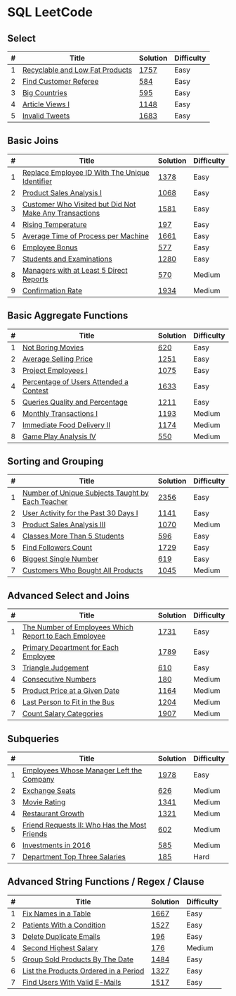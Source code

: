# SQL LeetCode

## Select

| #   | Title                                                                                            | Solution                  | Difficulty |
| --- | ------------------------------------------------------------------------------------------------ | ------------------------- | ---------- |
| 1   | [Recyclable and Low Fat Products](https://leetcode.com/problems/recyclable-and-low-fat-products) | [1757](solutions/1757.md) | Easy       |
| 2   | [Find Customer Referee](https://leetcode.com/problems/find-customer-referee)                     | [584](solutions/584.md)   | Easy       |
| 3   | [Big Countries](https://leetcode.com/problems/big-countries)                                     | [595](solutions/595.md)   | Easy       |
| 4   | [Article Views I](https://leetcode.com/problems/article-views-i)                                 | [1148](solutions/1148.md) | Easy       |
| 5   | [Invalid Tweets](https://leetcode.com/problems/invalid-tweets)                                   | [1683](solutions/1683.md) | Easy       |

## Basic Joins

| #   | Title                                                                                                                                          | Solution                  | Difficulty |
| --- | ---------------------------------------------------------------------------------------------------------------------------------------------- | ------------------------- | ---------- |
| 1   | [Replace Employee ID With The Unique Identifier](https://leetcode.com/problems/replace-employee-id-with-the-unique-identifier)                 | [1378](solutions/1378.md) | Easy       |
| 2   | [Product Sales Analysis I](https://leetcode.com/problems/product-sales-analysis-i)                                                             | [1068](solutions/1068.md) | Easy       |
| 3   | [Customer Who Visited but Did Not Make Any Transactions](https://leetcode.com/problems/customer-who-visited-but-did-not-make-any-transactions) | [1581](solutions/1581.md) | Easy       |
| 4   | [Rising Temperature](https://leetcode.com/problems/rising-temperature)                                                                         | [197](solutions/197.md)   | Easy       |
| 5   | [Average Time of Process per Machine](https://leetcode.com/problems/average-time-of-process-per-machine)                                       | [1661](solutions/1661.md) | Easy       |
| 6   | [Employee Bonus](https://leetcode.com/problems/employee-bonus)                                                                                 | [577](solutions/577.md)   | Easy       |
| 7   | [Students and Examinations](https://leetcode.com/problems/students-and-examinations)                                                           | [1280](solutions/1280.md) | Easy       |
| 8   | [Managers with at Least 5 Direct Reports](https://leetcode.com/problems/managers-with-at-least-5-direct-reports)                               | [570](solutions/570.md)   | Medium     |
| 9   | [Confirmation Rate](https://leetcode.com/problems/confirmation-rate)                                                                           | [1934](solutions/1934.md) | Medium     |

## Basic Aggregate Functions

| #   | Title                                                                                                          | Solution                  | Difficulty |
| --- | -------------------------------------------------------------------------------------------------------------- | ------------------------- | ---------- |
| 1   | [Not Boring Movies](https://leetcode.com/problems/not-boring-movies)                                           | [620](solutions/620.md)   | Easy       |
| 2   | [Average Selling Price](https://leetcode.com/problems/average-selling-price)                                   | [1251](solutions/1251.md) | Easy       |
| 3   | [Project Employees I](https://leetcode.com/problems/project-employees-i)                                       | [1075](solutions/1075.md) | Easy       |
| 4   | [Percentage of Users Attended a Contest](https://leetcode.com/problems/percentage-of-users-attended-a-contest) | [1633](solutions/1633.md) | Easy       |
| 5   | [Queries Quality and Percentage](https://leetcode.com/problems/queries-quality-and-percentage)                 | [1211](solutions/1211.md) | Easy       |
| 6   | [Monthly Transactions I](https://leetcode.com/problems/monthly-transactions-i)                                 | [1193](solutions/1193.md) | Medium     |
| 7   | [Immediate Food Delivery II](https://leetcode.com/problems/immediate-food-delivery-ii)                         | [1174](solutions/1174.md) | Medium     |
| 8   | [Game Play Analysis IV](https://leetcode.com/problems/game-play-analysis-iv)                                   | [550](solutions/550.md)   | Medium     |

## Sorting and Grouping

| #   | Title                                                                                                                              | Solution                  | Difficulty |
| --- | ---------------------------------------------------------------------------------------------------------------------------------- | ------------------------- | ---------- |
| 1   | [Number of Unique Subjects Taught by Each Teacher](https://leetcode.com/problems/number-of-unique-subjects-taught-by-each-teacher) | [2356](solutions/2356.md) | Easy       |
| 2   | [User Activity for the Past 30 Days I](https://leetcode.com/problems/user-activity-for-the-past-30-days-i)                         | [1141](solutions/1141.md) | Easy       |
| 3   | [Product Sales Analysis III](https://leetcode.com/problems/product-sales-analysis-iii)                                             | [1070](solutions/1070.md) | Medium     |
| 4   | [Classes More Than 5 Students](https://leetcode.com/problems/classes-more-than-5-students)                                         | [596](solutions/596.md)   | Easy       |
| 5   | [Find Followers Count](https://leetcode.com/problems/find-followers-count)                                                         | [1729](solutions/1729.md) | Easy       |
| 6   | [Biggest Single Number](https://leetcode.com/problems/biggest-single-number)                                                       | [619](solutions/619.md)   | Easy       |
| 7   | [Customers Who Bought All Products](https://leetcode.com/problems/customers-who-bought-all-products)                               | [1045](solutions/1045.md) | Medium     |

## Advanced Select and Joins

| #   | Title                                                                                                                                        | Solution                  | Difficulty |
| --- | -------------------------------------------------------------------------------------------------------------------------------------------- | ------------------------- | ---------- |
| 1   | [The Number of Employees Which Report to Each Employee](https://leetcode.com/problems/the-number-of-employees-which-report-to-each-employee) | [1731](solutions/1731.md) | Easy       |
| 2   | [Primary Department for Each Employee](https://leetcode.com/problems/primary-department-for-each-employee)                                   | [1789](solutions/1789.md) | Easy       |
| 3   | [Triangle Judgement](https://leetcode.com/problems/triangle-judgement)                                                                       | [610](solutions/610.md)   | Easy       |
| 4   | [Consecutive Numbers](https://leetcode.com/problems/consecutive-numbers)                                                                     | [180](solutions/180.md)   | Medium     |
| 5   | [Product Price at a Given Date](https://leetcode.com/problems/product-price-at-a-given-date)                                                 | [1164](solutions/1164.md) | Medium     |
| 6   | [ Last Person to Fit in the Bus](https://leetcode.com/problems/last-person-to-fit-in-the-bus)                                                | [1204](solutions/1204.md) | Medium     |
| 7   | [Count Salary Categories](https://leetcode.com/problems/count-salary-categories)                                                             | [1907](solutions/1907.md) | Medium     |

## Subqueries

| #   | Title                                                                                                                     | Solution                  | Difficulty |
| --- | ------------------------------------------------------------------------------------------------------------------------- | ------------------------- | ---------- |
| 1   | [Employees Whose Manager Left the Company](https://leetcode.com/problems/employees-whose-manager-left-the-company)        | [1978](solutions/1978.md) | Easy       |
| 2   | [Exchange Seats](https://leetcode.com/problems/exchange-seats)                                                            | [626](solutions/626.md)   | Medium     |
| 3   | [Movie Rating](https://leetcode.com/problems/movie-rating)                                                                | [1341](solutions/1341.md) | Medium     |
| 4   | [Restaurant Growth](https://leetcode.com/problems/restaurant-growth)                                                      | [1321](solutions/1321.md) | Medium     |
| 5   | [Friend Requests II: Who Has the Most Friends](https://leetcode.com/problems/friend-requests-ii-who-has-the-most-friends) | [602](solutions/602.md)   | Medium     |
| 6   | [Investments in 2016](https://leetcode.com/problems/investments-in-2016)                                                  | [585](solutions/585.md)   | Medium     |
| 7   | [Department Top Three Salaries](https://leetcode.com/problems/department-top-three-salaries)                              | [185](solutions/185.md)   | Hard       |

## Advanced String Functions / Regex / Clause

| #   | Title                                                                                                        | Solution                  | Difficulty |
| --- | ------------------------------------------------------------------------------------------------------------ | ------------------------- | ---------- |
| 1   | [Fix Names in a Table](https://leetcode.com/problems/fix-names-in-a-table)                                   | [1667](solutions/1667.md) | Easy       |
| 2   | [Patients With a Condition](https://leetcode.com/problems/patients-with-a-condition)                         | [1527](solutions/1527.md) | Easy       |
| 3   | [Delete Duplicate Emails](https://leetcode.com/problems/delete-duplicate-emails)                             | [196](solutions/196.md)   | Easy       |
| 4   | [Second Highest Salary](https://leetcode.com/problems/second-highest-salary)                                 | [176](solutions/176.md)   | Medium       |
| 5   | [Group Sold Products By The Date](https://leetcode.com/problems/group-sold-products-by-the-date)             | [1484](solutions/1484.md) | Easy       |
| 6   | [List the Products Ordered in a Period](https://leetcode.com/problems/list-the-products-ordered-in-a-period) | [1327](solutions/1327.md) | Easy       |
| 7   | [Find Users With Valid E-Mails](https://leetcode.com/problems/find-users-with-valid-e-mails)                 | [1517](solutions/1517.md) | Easy       |
